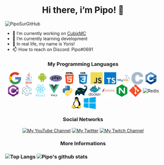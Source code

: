 <h1 align="center">Hi there, i’m Pipo! 👋</h1>

<p align="left"><img src="https://komarev.com/ghpvc/?username=piposurgithub&color=orange&style=flat-square" alt="PipoSurGitHub"/></p>

- 🔭 I’m currently working on <a href="https://cubixmc.eu/" target="blank">CubixMC</a>
- 🌱 I’m currently learning development
- 👦 In real life, my name is Yoris!
- 📫 How to reach on Discord: Pipo#0691

<h3 align="center">My Programming Languages</h3>
<p align="center">
  <img align="center" src="https://raw.githubusercontent.com/devicons/devicon/master/icons/google/google-original.svg" alt="Google" height="40" width="40"/>
  <img align="center" src="https://raw.githubusercontent.com/devicons/devicon/master/icons/java/java-original-wordmark.svg" alt="Java" height="40" width="40"/>
  <img align="center" src="https://raw.githubusercontent.com/devicons/devicon/master/icons/android/android-original-wordmark.svg" alt="Android" height="40" width="40"/>
  <img align="center" src="https://raw.githubusercontent.com/devicons/devicon/master/icons/php/php-original.svg" alt="Php" height="40" width="40"/>
  <img align="center" src="https://raw.githubusercontent.com/devicons/devicon/master/icons/html5/html5-original-wordmark.svg" alt="Html" height="40" width="40"/>
  <img align="center" src="https://raw.githubusercontent.com/devicons/devicon/master/icons/css3/css3-original-wordmark.svg" alt="CSS" height="40" width="40"/>
  <img align="center" src="https://raw.githubusercontent.com/devicons/devicon/master/icons/javascript/javascript-original.svg" alt="JavaScript" height="40" width="40"/>
  <img align="center" src="https://raw.githubusercontent.com/devicons/devicon/master/icons/typescript/typescript-original.svg" alt="TypeScript" height="40" width="40"/>
  <img align="center" src="https://raw.githubusercontent.com/devicons/devicon/master/icons/mysql/mysql-original-wordmark.svg" alt="MySQL" height="40" width="40"/>
  <img align="center" src="https://raw.githubusercontent.com/devicons/devicon/master/icons/c/c-original.svg" alt="C" height="40" width="40"/>
  <img align="center" src="https://raw.githubusercontent.com/devicons/devicon/master/icons/cplusplus/cplusplus-original.svg" alt="C++" height="40" width="40"/>
  <img align="center" src="https://raw.githubusercontent.com/devicons/devicon/master/icons/csharp/csharp-original.svg" alt="CSharp" height="40" width="40"/>
  <img align="center" src="https://raw.githubusercontent.com/devicons/devicon/master/icons/electron/electron-original.svg" alt="Electron" height="40" width="40"/>
  <img align="center" src="https://raw.githubusercontent.com/devicons/devicon/master/icons/react/react-original-wordmark.svg" alt="React" height="40" width="40"/>
  <img align="center" src="https://raw.githubusercontent.com/devicons/devicon/master/icons/vuejs/vuejs-original-wordmark.svg" alt="VueJS" height="40" width="40"/>
  <img align="center" src="https://raw.githubusercontent.com/devicons/devicon/master/icons/python/python-original.svg" alt="Python" height="40" width="40"/>
  <img align="center" src="https://raw.githubusercontent.com/devicons/devicon/master/icons/gradle/gradle-plain.svg" alt="Gradle" height="40" width="40"/>
  <img align="center" src="https://raw.githubusercontent.com/devicons/devicon/master/icons/docker/docker-original-wordmark.svg" alt="Docker" height="40" width="40"/>
  <img align="center" src="https://raw.githubusercontent.com/devicons/devicon/master/icons/apache/apache-original-wordmark.svg" alt="Apache" height="40" width="40"/>
  <img align="center" src="https://raw.githubusercontent.com/devicons/devicon/master/icons/nginx/nginx-original.svg" alt="Nginx" height="40" width="40"/>
  <img align="center" src="https://raw.githubusercontent.com/devicons/devicon/master/icons/git/git-original.svg" alt="Git" height="40" width="40"/>
  <img align="center" src="hhttps://raw.githubusercontent.com/devicons/devicon/master/icons/redis/redis-original-wordmark.svg" alt="Redis" height="40" width="40"/>
  <img align="center" src="https://raw.githubusercontent.com/devicons/devicon/master/icons/linux/linux-original.svg" alt="Linux" height="40" width="40"/>
  <img align="center" src="https://raw.githubusercontent.com/devicons/devicon/master/icons/windows8/windows8-original.svg" alt="Windows" height="40" width="40"/>
</p>

<h3 align="center">Social Networks</h3>

<p align="center">
  <a href="https://youtube.com/PipoSurYouTube" target="blank"><img align="center" src="https://cdn2.iconfinder.com/data/icons/social-aquiocons/512/Aquicon-Youtube.png" alt="My YouTube Channel" height="30" width="30"/></a>
  <a href="https://twitter.com/PipoSurTweet" target="blank"><img align="center" src="https://cdn2.iconfinder.com/data/icons/social-aquiocons/128/Aquicon-Twitter.png" alt="My Twitter" height="30" width="30"/></a>
  <a href="https://twitch.tv/PipoSurTwitch" target="blank"><img align="center" src="https://cdn2.iconfinder.com/data/icons/social-aquicons/128/Twitch.png" alt="My Twitch Channel" height="30" width="30"/></a>
</p>

<h3 align="center">More Informations<h3>

![Top Langs](https://github-readme-stats.terrainwax.vercel.app/api/top-langs/?username=piposurgithub&show_icons=true&theme=radical&count_private=true) ![Pipo's github stats](https://github-readme-stats.terrainwax.vercel.app/api?username=piposurgithub&show_icons=true&theme=radical&count_private=true)
